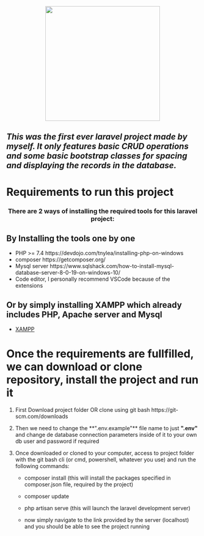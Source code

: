 <p align="center"><a href="https://laravel.com" target="_blank"><img src="https://raw.githubusercontent.com/laravel/art/master/logo-lockup/5%20SVG/2%20CMYK/1%20Full%20Color/laravel-logolockup-cmyk-red.svg" width="300"></a></p>

<h2><em> This was the first ever laravel project made by myself. It only features basic CRUD operations and some basic bootstrap classes for spacing and displaying the records in the database. </em></h2>

<h1>Requirements to run this project</h1>
<h3 align="center"> There are 2 ways of installing the required tools for this laravel project: </h3>
<h2> By Installing the tools one by one </h2>
<ul>
   <li>PHP >= 7.4 https://devdojo.com/tnylea/installing-php-on-windows </li>
   <li>composer https://getcomposer.org/ </li>
   <li>Mysql server https://www.sqlshack.com/how-to-install-mysql-database-server-8-0-19-on-windows-10/ </li>
   <li>Code editor, I personally recommend VSCode because of the extensions</li>
</ul>
<h2> Or by simply installing XAMPP which already includes PHP, Apache server and Mysql</h2>
<ul>
   <li><a href="https://www.apachefriends.org/index.html">XAMPP</a></li>
</ul>
<h1>Once the requirements are fullfilled, we can download or clone repository, install the project and run it</h1>
<ol>
   <li> First Download project folder OR clone using git bash https://git-scm.com/downloads</li>
   <li><p> Then we need to change the **".env.example"** file name to just <b>".env"</b> and change de database connection parameters inside of it to your own db user and password if required</p></li>
   <li> Once downloaded or cloned to your computer, access to project folder with the git bash cli (or cmd, powershell, whatever you use) and run the following commands: 
      <ul>
         <li><p> composer install  (this will install the packages specified in composer.json file, required by the project) </p></li>
         <li><p> composer update </p></li>
         <li><p> php artisan serve (this will launch the laravel development server)</li>
         <li><p> now simply navigate to the link provided by the server (localhost) and you should be able to see the project running </p></li>
      </ul>
   </li>
</ol>

